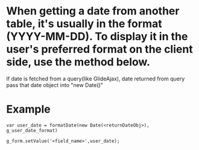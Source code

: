 # When getting a date from another table, it's usually in the format (YYYY-MM-DD). To display it in the user's preferred format on the client side, use the method below.

 If date is fetched from a query(like GlideAjax), date returned from query pass that date object into "new Date()"

# Example
 ```
var user_date = formatDate(new Date(<returnDateObj>), g_user_date_format)

g_form.setValue('<field_name>',user_date);

```
